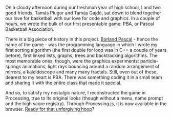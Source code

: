 On a cloudy afternoon during our freshman year of high school, I and two good friends, Tamás Plugor and Tamás Gajdó, sat down to blend together our love for basketball with our love for code and graphics. In a couple of hours, we wrote the bulk of our first presentable game: PBA, or Pascal Basketball Association.

There is a big piece of history in this project. [Borland Pascal](https://en.wikipedia.org/wiki/Turbo_Pascal) - hence the name of the game - was the programming language in which I wrote my first sorting algorithm (the first double for loop was in C++ a couple of years before), first linked lists, graphs, trees and backtracking algorithms. The most memorable ones, though, were the graphics experiments: particle-springs animations, light rays bouncing around a random arrangement of mirrors, a kaleidoscope and many many fractals. Still, even out of these, dearest to my heart is PBA. There was something coding it in a small team and sharing it with the entire class that made it special.

And so, to satisfy my nostalgic nature, I reconstructed the game in Processing, true to its original looks (though without a menu, name prompt and the high score registry). Through Processing.js, it is now available in the browser. [Ready for that unforgiving hoop](http://pickled-plugins.github.io/pba/)?